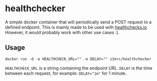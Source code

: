 # healthchecker

A simple docker container that will periodically send a POST request to a defined endpoint. This is mainly made to be used with [healthchecks.io](https://healthchecks.io/). However, it would probably work with other use cases :).

## Usage

`docker run -d -e HEALTHCHECK_URL="" -e DELAY="" z3orc/healthchecker`

`HEALTHCHECK_URL` is a string containing the endpoint URL.
`DELAY` is the time between each request, for example: `DELAY="1m"` for 1 minute.
